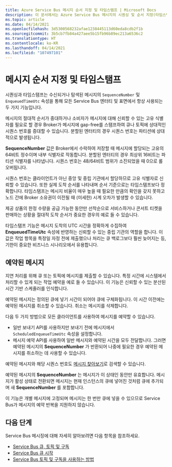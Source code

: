 ```yaml
---
title: Azure Service Bus 메시지 순서 지정 및 타임스탬프 | Microsoft Docs
description: 이 문서에서는 Azure Service Bus 메시지의 시퀀싱 및 순서 지정(타임스탬프 사용)을 유지하는 방법을 설명합니다.
ms.topic: article
ms.date: 04/14/2021
ms.openlocfilehash: 3d5300568232afae1238445113d60eda8cdb2f1b
ms.sourcegitcommit: 3b5cb7fb84a427aee5b15fb96b89ec213a6536c2
ms.translationtype: HT
ms.contentlocale: ko-KR
ms.lasthandoff: 04/14/2021
ms.locfileid: "107497101"
---
```

# <a name="message-sequencing-and-timestamps"></a>메시지 순서 지정 및 타임스탬프

시퀀싱과 타임스탬프는 수신되거나 탐색된 메시지의 `SequenceNumber` 및 `EnqueuedTimeUtc` 속성을 통해 모든 Service Bus 엔터티 및 표면에서 항상 사용되는 두 가지 기능입니다.

메시지의 절대적 순서가 중대하거나 소비자가 메시지에 대해 신뢰할 수 있는 고유 식별자를 필요로 할 경우 Broker가 메시지에 gap-free를 스탬프하여 큐나 토픽에 상대적인 시퀀스 번호를 증대할 수 있습니다. 분할된 엔터티의 경우 시퀀스 번호는 파티션에 상대적으로 발생됩니다.

**SequenceNumber** 값은 Broker에서 수락하여 저장할 때 메시지에 할당되는 고유의 64비트 정수이며 내부 식별자로 작동합니다. 분할된 엔터티의 경우 최상위 16비트는 파티션 식별자를 나타냅니다. 시퀀스 번호는 48/64비트 범위가 소진되었을 때 0으로 롤오버됩니다.

시퀀스 번호는 클라이언트가 아닌 중앙 및 중립 기관에서 할당하므로 고유 식별자로 신뢰할 수 있습니다. 또한 실제 도착 순서를 나타내며 순서 기준으로는 타임스탬프보다 정확합니다. 타임스탬프는 메시지 비율이 매우 높을 때 필요한 만큼의 확인을 갖지 못하고 노드 간에 Broker 소유권이 이전될 때 (미세한) 시계 오차가 발생할 수 있습니다.

제공 상품의 한정 수량을 공급 가능한 동안만 선착순으로 서비스하거나 콘서트 티켓을 판매하는 상황을 절대적 도착 순서가 중요한 경우의 예로 들 수 있습니다.

타임스탬프 기능은 메시지 도착의 UTC 시간을 정확하게 수집하여 **EnqueuedTimeUtc** 속성에 반영하는 신뢰할 수 있는 중립 기관의 역할을 합니다. 이 값은 작업 항목을 특정일 자정 전에 제출했으나 처리는 큐 백로그보다 훨씬 늦어지는 등, 기한이 중요한 비즈니스 시나리오에서 유용합니다.

## <a name="scheduled-messages"></a>예약된 메시지

지연 처리를 위해 큐 또는 토픽에 메시지를 제출할 수 있습니다. 특정 시간에 시스템에서 처리할 수 있게 되는 작업 예약을 예로 들 수 있습니다. 이 기능은 신뢰할 수 있는 분산된 시간 기반 스케줄러를 인식합니다.

예약된 메시지는 정의된 큐에 넣기 시간이 되어야 큐에 구체화됩니다. 이 시간 이전에는 예약된 메시지를 취소할 수 있습니다. 취소는 메시지를 삭제합니다.

다음 두 가지 방법으로 모든 클라이언트를 사용하여 메시지를 예약할 수 있습니다.
- 일반 보내기 API를 사용하지만 보내기 전에 메시지에서 `ScheduledEnqueueTimeUtc` 속성을 설정합니다.
- 메시지 예약 API를 사용하여 일반 메시지와 예약된 시간을 모두 전달합니다. 그러면 예약된 메시지의 **SequenceNumber** 가 반환되어 나중에 필요한 경우 예약된 메시지를 취소하는 데 사용할 수 있습니다. 

예약된 메시지와 해당 시퀀스 번호도 [메시지 찾아보기](message-browsing.md)로 검색할 수 있습니다.

예약된 메시지의 **SequenceNumber** 는 메시지가 이 상태인 동안만 유효합니다. 메시지가 활성 상태로 전환되면 메시지는 현재 인스턴스의 큐에 넣어진 것처럼 큐에 추가되며 새 **SequenceNumber** 를 포함합니다.

이 기능은 개별 메시지에 고정되며 메시지는 한 번만 큐에 넣을 수 있으므로 Service Bus가 메시지의 예약 반복을 지원하지 않습니다.

## <a name="next-steps"></a>다음 단계

Service Bus 메시징에 대해 자세히 알아보려면 다음 항목을 참조하세요.

* [Service Bus 큐, 토픽 및 구독](service-bus-queues-topics-subscriptions.md)
* [Service Bus 큐 시작](service-bus-dotnet-get-started-with-queues.md)
* [Service Bus 토픽 및 구독을 사용하는 방법](service-bus-dotnet-how-to-use-topics-subscriptions.md)
